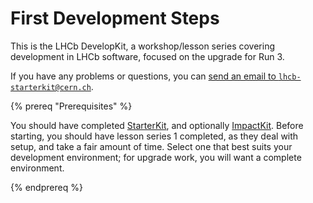 # First Development Steps

This is the LHCb DevelopKit, a workshop/lesson series covering development in LHCb software, focused on the upgrade for Run 3.

If you have any problems or questions, you can [send an email to
`lhcb-starterkit@cern.ch`](mailto:lhcb-starterkit@cern.ch).

{% prereq "Prerequisites" %}

You should have completed [StarterKit](https://lhcb.github.io/first-analysis-steps/), and optionally [ImpactKit](https://lhcb.github.io/second-analysis-steps/). Before starting, you should have lesson series 1 completed, as they deal with setup, and take a fair amount of time. Select one that best suits your development environment; for upgrade work, you will want a complete environment.

{% endprereq %}

